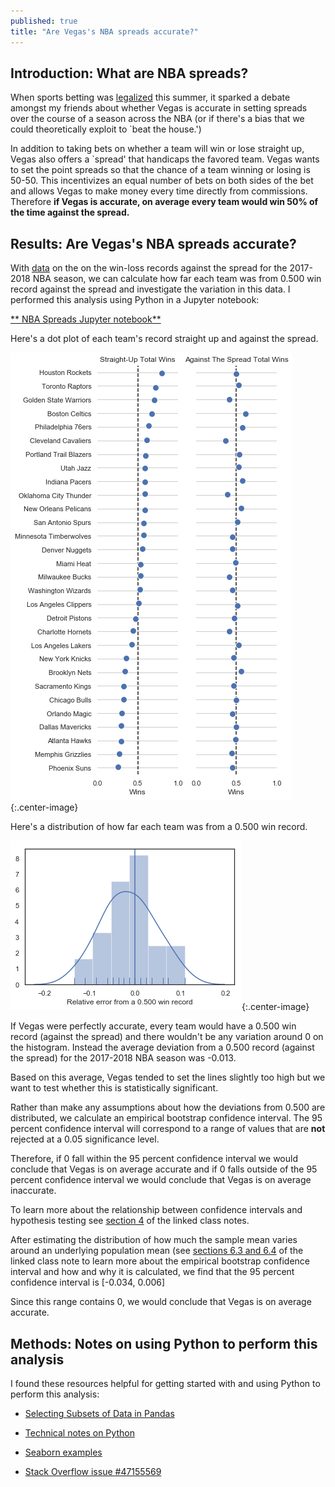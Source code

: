 ```yaml
---
published: true
title: "Are Vegas's NBA spreads accurate?"
---
```


## Introduction: What are NBA spreads?

When sports betting was [legalized](https://www.nytimes.com/2018/05/14/us/politics/supreme-court-sports-betting-new-jersey.html) this 
summer, it sparked a debate amongst my friends about whether Vegas is accurate
in setting spreads over the course of a season across the NBA  (or if there's a bias that we
could theoretically exploit to `beat the house.')

In addition to taking bets on whether a team will win or lose straight up, Vegas
also offers a `spread' that handicaps the favored team. Vegas wants to set the point
spreads so that the chance of a team winning or losing is 50-50. This
incentivizes an equal number of bets on both sides of the bet and allows Vegas
to make money every time directly from commissions. Therefore **if Vegas is
accurate, on average every team would win 50% of the time against the spread.**

## Results: Are Vegas's NBA spreads accurate?

With [data](http://www.vegasinsider.com/nba/against-the-spread/) on the on 
the win-loss records against the spread for the 2017-2018 NBA season, 
we can calculate how far each team was from 0.500 win record against
the spread and investigate the variation in this data. I performed this analysis
using Python in a Jupyter notebook: 

[** NBA Spreads Jupyter notebook**](https://nbviewer.jupyter.org/github/sahildshah1/funData-playground/blob/master/deliverables/nba-spreads.ipynb#)


Here's a dot plot of each team's record straight up and against the spread.

![dotplot](/assets/images/deliverables-nbaspreadsipynb-dotplot.png?raw=true){:.center-image}


Here's a distribution of how far each team was from a 0.500 win record. 

![histogram](/assets/images/deliverables-nbaspreadsipynb-hist.png?raw=true){:.center-image}


If Vegas were perfectly accurate, every team would have a 0.500 win record
(against the spread) and there wouldn't be any variation around 0 on the
histogram. Instead the average deviation from a 0.500 record (against the
spread) for the 2017-2018 NBA season was -0.013.

<!-- The teams with an above 0.500 win record (\ie positive values on the histogram) 
correspond to 
 -->

Based on this average, Vegas tended to set the lines slightly too high but 
we want to test whether this is statistically significant. 

Rather than make any assumptions about how the deviations from 0.500 are
distributed, we calculate an empirical bootstrap confidence interval. The 95
percent confidence interval  will correspond to a range of values that are
**not** rejected at a 0.05 significance level.

Therefore, if 0 fall within the 95 percent confidence interval we would conclude
that Vegas is on average accurate and if 0 falls outside of the 95 percent confidence
interval we would conclude that Vegas is on average inaccurate. 

To learn 
more about the relationship between confidence intervals and hypothesis testing
see [section 4](https://ocw.mit.edu/courses/mathematics/18-05-introduction-to-probability-and-statistics-spring-2014/readings/MIT18_05S14_Reading23a.pdf) of the linked class notes. 

After estimating the distribution of  how much the sample mean varies around
an underlying population mean (see [sections 6.3 and  6.4](https://ocw.mit.edu/courses/mathematics/18-05-introduction-to-probability-and-statistics-spring-2014/readings/MIT18_05S14_Reading24.pdf) of the linked class note to learn
more about the empirical bootstrap confidence interval and how and why it is 
calculated, we find that the 95 percent confidence interval is [-0.034, 0.006]

Since this range contains 0, we would conclude that Vegas is on average accurate.


## Methods: Notes on using Python to perform this analysis 

I found these resources helpful for getting started with and using Python to 
perform this analysis: 

- [Selecting Subsets of Data in Pandas](https://medium.com/dunder-data/selecting-subsets-of-data-in-pandas-6fcd0170be9c)

- [Technical notes on Python](https://chrisalbon.com/#python)

- [Seaborn examples](https://seaborn.pydata.org/examples/)

- [Stack Overflow issue #47155569](https://stackoverflow.com/questions/47155569/difference-in-plotting-with-different-matplotlib-versions)









